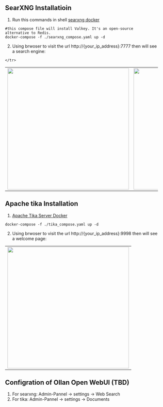 
## SearXNG Installatioin
1. Run this commands in shell
[searxng docker](https://docs.searxng.org/admin/installation-docker.html)
``` shell
#this compose file will install Valkey. It's an open-source alternative to Redis.
docker-compose -f ./searxng_compose.yaml up -d

```
2. Using brwoser to visit the url http://{your_ip_address}:7777 then will see a search engine:
<table>
  <tboty>
    <tr>
      <td><img src="https://github.com/Kafkakav/how-to-start/blob/main/pics/searxng01.jpg" width="400" height="400"></td>
      <td><img src="https://github.com/Kafkakav/how-to-start/blob/main/pics/searxng02.jpg" width="400" height="400"></td>

    </tr>
  </tboty>
</table> 


## Apache tika Installation
1.  [Apache Tika Server Docker](https://hub.docker.com/r/apache/tika)
``` shell
docker-compose -f ./tika_compose.yaml up -d

```
2. Using brwoser to visit the url http://{your_ip_address}:9998 then will see a welcome page:
<table>
  <tboty>
    <tr>
      <td colspan="2"><img src="https://github.com/Kafkakav/how-to-start/blob/main/pics/tika01.jpg" width="400"    height="400"></td>
    </tr>
  </tboty>
</table> 

## Configration of Ollan Open WebUI (TBD)
1. For searxng: Admin-Pannel -> settings -> Web Search
2. For tika: Admin-Pannel -> settings -> Documents

